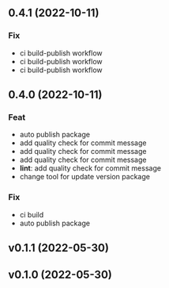 ## 0.4.1 (2022-10-11)

### Fix

- ci build-publish workflow
- ci build-publish workflow
- ci build-publish workflow

## 0.4.0 (2022-10-11)

### Feat

- auto publish package
- add quality check for commit message
- add quality check for commit message
- add quality check for commit message
- **lint**: add quality check for commit message
- change tool for update version package

### Fix

- ci build
- auto publish package

## v0.1.1 (2022-05-30)

## v0.1.0 (2022-05-30)
